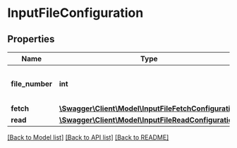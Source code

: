 # InputFileConfiguration

## Properties
Name | Type | Description | Notes
------------ | ------------- | ------------- | -------------
**file_number** | **int** | The file number starting by 1 | 
**fetch** | [**\Swagger\Client\Model\InputFileFetchConfiguration**](InputFileFetchConfiguration.md) |  | 
**read** | [**\Swagger\Client\Model\InputFileReadConfiguration**](InputFileReadConfiguration.md) |  | 

[[Back to Model list]](../README.md#documentation-for-models) [[Back to API list]](../README.md#documentation-for-api-endpoints) [[Back to README]](../README.md)


